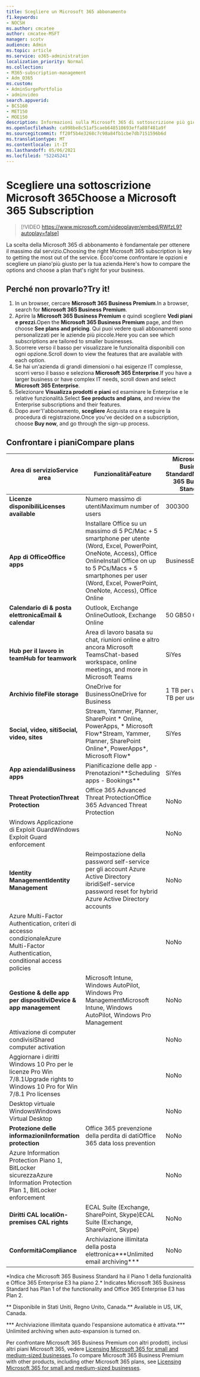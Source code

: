 ```yaml
---
title: Scegliere un Microsoft 365 abbonamento
f1.keywords:
- NOCSH
ms.author: cmcatee
author: cmcatee-MSFT
manager: scotv
audience: Admin
ms.topic: article
ms.service: o365-administration
localization_priority: Normal
ms.collection:
- M365-subscription-management
- Adm_O365
ms.custom:
- AdminSurgePortfolio
- adminvideo
search.appverid:
- BCS160
- MET150
- MOE150
description: Informazioni sulla Microsoft 365 di sottoscrizione più giusta per l'organizzazione.
ms.openlocfilehash: ca998be8c51af5caeb648510693effa88f481a9f
ms.sourcegitcommit: ff20f5b4e3268c7c98a84fb1cbe7db7151596b6d
ms.translationtype: MT
ms.contentlocale: it-IT
ms.lasthandoff: 05/06/2021
ms.locfileid: "52245241"
---
```

# <a name="choose-a-microsoft-365-subscription"></a><span data-ttu-id="6432b-103">Scegliere una sottoscrizione Microsoft 365</span><span class="sxs-lookup"><span data-stu-id="6432b-103">Choose a Microsoft 365 Subscription</span></span>

> [!VIDEO https://www.microsoft.com/videoplayer/embed/RWfzL9?autoplay=false]

<span data-ttu-id="6432b-104">La scelta della Microsoft 365 di abbonamento è fondamentale per ottenere il massimo dal servizio.</span><span class="sxs-lookup"><span data-stu-id="6432b-104">Choosing the right Microsoft 365 subscription is key to getting the most out of the service.</span></span> <span data-ttu-id="6432b-105">Ecco&#39;come confrontare le opzioni e scegliere un piano&#39;più giusto per la tua azienda.</span><span class="sxs-lookup"><span data-stu-id="6432b-105">Here&#39;s how to compare the options and choose a plan that&#39;s right for your business.</span></span>

## <a name="try-it"></a><span data-ttu-id="6432b-106">Perché non provarlo?</span><span class="sxs-lookup"><span data-stu-id="6432b-106">Try it!</span></span>

1. <span data-ttu-id="6432b-107">In un browser, cercare **Microsoft 365 Business Premium**.</span><span class="sxs-lookup"><span data-stu-id="6432b-107">In a browser, search for  **Microsoft 365 Business Premium**.</span></span>
2. <span data-ttu-id="6432b-108">Aprire la **Microsoft 365 Business Premium** e quindi scegliere **Vedi piani e prezzi.**</span><span class="sxs-lookup"><span data-stu-id="6432b-108">Open the  **Microsoft 365 Business Premium**  page, and then choose  **See plans and pricing**.</span></span> <span data-ttu-id="6432b-109">Qui puoi vedere quali abbonamenti sono personalizzati per le aziende più piccole.</span><span class="sxs-lookup"><span data-stu-id="6432b-109">Here you can see which subscriptions are tailored to smaller businesses.</span></span>
3. <span data-ttu-id="6432b-110">Scorrere verso il basso per visualizzare le funzionalità disponibili con ogni opzione.</span><span class="sxs-lookup"><span data-stu-id="6432b-110">Scroll down to view the features that are available with each option.</span></span>
4. <span data-ttu-id="6432b-111">Se hai un'azienda di grandi dimensioni o hai esigenze IT complesse, scorri verso il basso e seleziona **Microsoft 365 Enterprise**.</span><span class="sxs-lookup"><span data-stu-id="6432b-111">If you have a larger business or have complex IT needs, scroll down and select  **Microsoft 365 Enterprise**.</span></span>
5. <span data-ttu-id="6432b-112">Selezionare **Visualizza prodotti e piani** ed esaminare le Enterprise e le relative funzionalità.</span><span class="sxs-lookup"><span data-stu-id="6432b-112">Select  **See products and plans**, and review the Enterprise subscriptions and their features.</span></span>
6. <span data-ttu-id="6432b-113">Dopo aver&#39;l'abbonamento,  **scegliere** Acquista ora e eseguire la procedura di registrazione.</span><span class="sxs-lookup"><span data-stu-id="6432b-113">Once you&#39;ve decided on a subscription, choose  **Buy now**, and go through the sign-up process.</span></span>

## <a name="compare-plans"></a><span data-ttu-id="6432b-114">Confrontare i piani</span><span class="sxs-lookup"><span data-stu-id="6432b-114">Compare plans</span></span>

| <span data-ttu-id="6432b-115">Area di servizio</span><span class="sxs-lookup"><span data-stu-id="6432b-115">Service area</span></span> | <span data-ttu-id="6432b-116">Funzionalità</span><span class="sxs-lookup"><span data-stu-id="6432b-116">Feature</span></span> | <span data-ttu-id="6432b-117">Microsoft 365 Business Standard</span><span class="sxs-lookup"><span data-stu-id="6432b-117">Microsoft 365 Business Standard</span></span> | <span data-ttu-id="6432b-118">Microsoft 365 Business Premium</span><span class="sxs-lookup"><span data-stu-id="6432b-118">Microsoft 365 Business Premium</span></span> | <span data-ttu-id="6432b-119">Office 365 Enterprise E3</span><span class="sxs-lookup"><span data-stu-id="6432b-119">Office 365 Enterprise E3</span></span> |
| --- | --- | --- | --- | --- |
| <span data-ttu-id="6432b-120">**Licenze disponibili**</span><span class="sxs-lookup"><span data-stu-id="6432b-120">**Licenses available**</span></span> | <span data-ttu-id="6432b-121">Numero massimo di utenti</span><span class="sxs-lookup"><span data-stu-id="6432b-121">Maximum number of users</span></span> | <span data-ttu-id="6432b-122">300</span><span class="sxs-lookup"><span data-stu-id="6432b-122">300</span></span> | <span data-ttu-id="6432b-123">300</span><span class="sxs-lookup"><span data-stu-id="6432b-123">300</span></span> | <span data-ttu-id="6432b-124">Illimitati</span><span class="sxs-lookup"><span data-stu-id="6432b-124">Unlimited</span></span> |
| <span data-ttu-id="6432b-125">**App di Office**</span><span class="sxs-lookup"><span data-stu-id="6432b-125">**Office apps**</span></span> | <span data-ttu-id="6432b-126">Installare Office su un massimo di 5 PC/Mac + 5 smartphone per utente (Word, Excel, PowerPoint, OneNote, Access), Office Online</span><span class="sxs-lookup"><span data-stu-id="6432b-126">Install Office on up to 5 PCs/Macs + 5 smartphones per user (Word, Excel, PowerPoint, OneNote, Access), Office Online</span></span> | <span data-ttu-id="6432b-127">Business</span><span class="sxs-lookup"><span data-stu-id="6432b-127">Business</span></span> | <span data-ttu-id="6432b-128">Business</span><span class="sxs-lookup"><span data-stu-id="6432b-128">Business</span></span> | <span data-ttu-id="6432b-129">ProPlus</span><span class="sxs-lookup"><span data-stu-id="6432b-129">ProPlus</span></span> |
| <span data-ttu-id="6432b-130">**Calendario di &amp; posta elettronica**</span><span class="sxs-lookup"><span data-stu-id="6432b-130">**Email &amp; calendar**</span></span> | <span data-ttu-id="6432b-131">Outlook, Exchange Online</span><span class="sxs-lookup"><span data-stu-id="6432b-131">Outlook, Exchange Online</span></span> | <span data-ttu-id="6432b-132">50 GB</span><span class="sxs-lookup"><span data-stu-id="6432b-132">50 GB</span></span> | <span data-ttu-id="6432b-133">50 GB</span><span class="sxs-lookup"><span data-stu-id="6432b-133">50 GB</span></span> | <span data-ttu-id="6432b-134">100 GB</span><span class="sxs-lookup"><span data-stu-id="6432b-134">100 GB</span></span> |
| <span data-ttu-id="6432b-135">**Hub per il lavoro in team**</span><span class="sxs-lookup"><span data-stu-id="6432b-135">**Hub for teamwork**</span></span> | <span data-ttu-id="6432b-136">Area di lavoro basata su chat, riunioni online e altro ancora Microsoft Teams</span><span class="sxs-lookup"><span data-stu-id="6432b-136">Chat-based workspace, online meetings, and more in Microsoft Teams</span></span> | <span data-ttu-id="6432b-137">Sì</span><span class="sxs-lookup"><span data-stu-id="6432b-137">Yes</span></span> | <span data-ttu-id="6432b-138">Sì</span><span class="sxs-lookup"><span data-stu-id="6432b-138">Yes</span></span> | <span data-ttu-id="6432b-139">Sì</span><span class="sxs-lookup"><span data-stu-id="6432b-139">Yes</span></span> |
| <span data-ttu-id="6432b-140">**Archivio file**</span><span class="sxs-lookup"><span data-stu-id="6432b-140">**File storage**</span></span> | <span data-ttu-id="6432b-141">OneDrive for Business</span><span class="sxs-lookup"><span data-stu-id="6432b-141">OneDrive for Business</span></span> | <span data-ttu-id="6432b-142">1 TB per utente</span><span class="sxs-lookup"><span data-stu-id="6432b-142">1 TB per user</span></span> | <span data-ttu-id="6432b-143">1 TB per utente</span><span class="sxs-lookup"><span data-stu-id="6432b-143">1 TB per user</span></span> | <span data-ttu-id="6432b-144">Illimitati</span><span class="sxs-lookup"><span data-stu-id="6432b-144">Unlimited</span></span> |
| <span data-ttu-id="6432b-145">**Social, video, siti**</span><span class="sxs-lookup"><span data-stu-id="6432b-145">**Social, video, sites**</span></span> | <span data-ttu-id="6432b-146">Stream, Yammer, Planner, SharePoint \* Online, PowerApps, \* Microsoft Flow\*</span><span class="sxs-lookup"><span data-stu-id="6432b-146">Stream, Yammer, Planner, SharePoint Online\*, PowerApps\*, Microsoft Flow\*</span></span> | <span data-ttu-id="6432b-147">Sì</span><span class="sxs-lookup"><span data-stu-id="6432b-147">Yes</span></span> | <span data-ttu-id="6432b-148">Sì</span><span class="sxs-lookup"><span data-stu-id="6432b-148">Yes</span></span> | <span data-ttu-id="6432b-149">Sì</span><span class="sxs-lookup"><span data-stu-id="6432b-149">Yes</span></span> |
| <span data-ttu-id="6432b-150">**App aziendali**</span><span class="sxs-lookup"><span data-stu-id="6432b-150">**Business apps**</span></span> | <span data-ttu-id="6432b-151">Pianificazione delle app - Prenotazioni\*\*</span><span class="sxs-lookup"><span data-stu-id="6432b-151">Scheduling apps - Bookings\*\*</span></span> | <span data-ttu-id="6432b-152">Sì</span><span class="sxs-lookup"><span data-stu-id="6432b-152">Yes</span></span> | <span data-ttu-id="6432b-153">Sì</span><span class="sxs-lookup"><span data-stu-id="6432b-153">Yes</span></span> | <span data-ttu-id="6432b-154">Sì</span><span class="sxs-lookup"><span data-stu-id="6432b-154">Yes</span></span> |
| <span data-ttu-id="6432b-155">**Threat Protection**</span><span class="sxs-lookup"><span data-stu-id="6432b-155">**Threat Protection**</span></span> | <span data-ttu-id="6432b-156">Office 365 Advanced Threat Protection</span><span class="sxs-lookup"><span data-stu-id="6432b-156">Office 365 Advanced Threat Protection</span></span> | <span data-ttu-id="6432b-157">No</span><span class="sxs-lookup"><span data-stu-id="6432b-157">No</span></span> | <span data-ttu-id="6432b-158">Sì</span><span class="sxs-lookup"><span data-stu-id="6432b-158">Yes</span></span> | <span data-ttu-id="6432b-159">No</span><span class="sxs-lookup"><span data-stu-id="6432b-159">No</span></span> |
 | <span data-ttu-id="6432b-160">Windows Applicazione di Exploit Guard</span><span class="sxs-lookup"><span data-stu-id="6432b-160">Windows Exploit Guard enforcement</span></span>| | <span data-ttu-id="6432b-161">No</span><span class="sxs-lookup"><span data-stu-id="6432b-161">No</span></span> | <span data-ttu-id="6432b-162">Sì</span><span class="sxs-lookup"><span data-stu-id="6432b-162">Yes</span></span> | <span data-ttu-id="6432b-163">No</span><span class="sxs-lookup"><span data-stu-id="6432b-163">No</span></span> |
| <span data-ttu-id="6432b-164">**Identity Management**</span><span class="sxs-lookup"><span data-stu-id="6432b-164">**Identity Management**</span></span> | <span data-ttu-id="6432b-165">Reimpostazione della password self-service per gli account Azure Active Directory ibridi</span><span class="sxs-lookup"><span data-stu-id="6432b-165">Self-service password reset for hybrid Azure Active Directory accounts</span></span> | <span data-ttu-id="6432b-166">No</span><span class="sxs-lookup"><span data-stu-id="6432b-166">No</span></span> | <span data-ttu-id="6432b-167">Sì</span><span class="sxs-lookup"><span data-stu-id="6432b-167">Yes</span></span> | <span data-ttu-id="6432b-168">No</span><span class="sxs-lookup"><span data-stu-id="6432b-168">No</span></span> |
 | <span data-ttu-id="6432b-169">Azure Multi-Factor Authentication, criteri di accesso condizionale</span><span class="sxs-lookup"><span data-stu-id="6432b-169">Azure Multi-Factor Authentication, conditional access policies</span></span> | | <span data-ttu-id="6432b-170">No</span><span class="sxs-lookup"><span data-stu-id="6432b-170">No</span></span> | <span data-ttu-id="6432b-171">Sì</span><span class="sxs-lookup"><span data-stu-id="6432b-171">Yes</span></span> | <span data-ttu-id="6432b-172">No</span><span class="sxs-lookup"><span data-stu-id="6432b-172">No</span></span> |
| <span data-ttu-id="6432b-173">**Gestione &amp; delle app per dispositivi**</span><span class="sxs-lookup"><span data-stu-id="6432b-173">**Device &amp; app management**</span></span> | <span data-ttu-id="6432b-174">Microsoft Intune, Windows AutoPilot, Windows Pro Management</span><span class="sxs-lookup"><span data-stu-id="6432b-174">Microsoft Intune, Windows AutoPilot, Windows Pro Management</span></span> | <span data-ttu-id="6432b-175">No</span><span class="sxs-lookup"><span data-stu-id="6432b-175">No</span></span> | <span data-ttu-id="6432b-176">Sì</span><span class="sxs-lookup"><span data-stu-id="6432b-176">Yes</span></span> | <span data-ttu-id="6432b-177">No</span><span class="sxs-lookup"><span data-stu-id="6432b-177">No</span></span> |
 | <span data-ttu-id="6432b-178">Attivazione di computer condivisi</span><span class="sxs-lookup"><span data-stu-id="6432b-178">Shared computer activation</span></span> | | <span data-ttu-id="6432b-179">No</span><span class="sxs-lookup"><span data-stu-id="6432b-179">No</span></span> | <span data-ttu-id="6432b-180">Sì</span><span class="sxs-lookup"><span data-stu-id="6432b-180">Yes</span></span> | <span data-ttu-id="6432b-181">Sì</span><span class="sxs-lookup"><span data-stu-id="6432b-181">Yes</span></span> |
 | <span data-ttu-id="6432b-182">Aggiornare i diritti Windows 10 Pro per le licenze Pro Win 7/8.1</span><span class="sxs-lookup"><span data-stu-id="6432b-182">Upgrade rights to Windows 10 Pro for Win 7/8.1 Pro licenses</span></span> | | <span data-ttu-id="6432b-183">No</span><span class="sxs-lookup"><span data-stu-id="6432b-183">No</span></span> | <span data-ttu-id="6432b-184">Sì</span><span class="sxs-lookup"><span data-stu-id="6432b-184">Yes</span></span> | <span data-ttu-id="6432b-185">No</span><span class="sxs-lookup"><span data-stu-id="6432b-185">No</span></span> |
 | <span data-ttu-id="6432b-186">Desktop virtuale Windows</span><span class="sxs-lookup"><span data-stu-id="6432b-186">Windows Virtual Desktop</span></span> | | <span data-ttu-id="6432b-187">No</span><span class="sxs-lookup"><span data-stu-id="6432b-187">No</span></span> | <span data-ttu-id="6432b-188">Sì</span><span class="sxs-lookup"><span data-stu-id="6432b-188">Yes</span></span> | <span data-ttu-id="6432b-189">No</span><span class="sxs-lookup"><span data-stu-id="6432b-189">No</span></span> |
| <span data-ttu-id="6432b-190">**Protezione delle informazioni**</span><span class="sxs-lookup"><span data-stu-id="6432b-190">**Information protection**</span></span> | <span data-ttu-id="6432b-191">Office 365 prevenzione della perdita di dati</span><span class="sxs-lookup"><span data-stu-id="6432b-191">Office 365 data loss prevention</span></span> | <span data-ttu-id="6432b-192">No</span><span class="sxs-lookup"><span data-stu-id="6432b-192">No</span></span> | <span data-ttu-id="6432b-193">Sì</span><span class="sxs-lookup"><span data-stu-id="6432b-193">Yes</span></span> | <span data-ttu-id="6432b-194">Sì</span><span class="sxs-lookup"><span data-stu-id="6432b-194">Yes</span></span> |
 | <span data-ttu-id="6432b-195">Azure Information Protection Piano 1, BitLocker sicurezza</span><span class="sxs-lookup"><span data-stu-id="6432b-195">Azure Information Protection Plan 1, BitLocker enforcement</span></span> | | <span data-ttu-id="6432b-196">No</span><span class="sxs-lookup"><span data-stu-id="6432b-196">No</span></span> | <span data-ttu-id="6432b-197">Sì</span><span class="sxs-lookup"><span data-stu-id="6432b-197">Yes</span></span> | <span data-ttu-id="6432b-198">No</span><span class="sxs-lookup"><span data-stu-id="6432b-198">No</span></span> |
| <span data-ttu-id="6432b-199">**Diritti CAL locali**</span><span class="sxs-lookup"><span data-stu-id="6432b-199">**On-premises CAL rights**</span></span> | <span data-ttu-id="6432b-200">ECAL Suite (Exchange, SharePoint, Skype)</span><span class="sxs-lookup"><span data-stu-id="6432b-200">ECAL Suite (Exchange, SharePoint, Skype)</span></span> | <span data-ttu-id="6432b-201">No</span><span class="sxs-lookup"><span data-stu-id="6432b-201">No</span></span> | <span data-ttu-id="6432b-202">No</span><span class="sxs-lookup"><span data-stu-id="6432b-202">No</span></span> | <span data-ttu-id="6432b-203">Sì</span><span class="sxs-lookup"><span data-stu-id="6432b-203">Yes</span></span> |
| <span data-ttu-id="6432b-204">**Conformità**</span><span class="sxs-lookup"><span data-stu-id="6432b-204">**Compliance**</span></span> | <span data-ttu-id="6432b-205">Archiviazione illimitata della posta elettronica\*\*\*</span><span class="sxs-lookup"><span data-stu-id="6432b-205">Unlimited email archiving\*\*\*</span></span> | <span data-ttu-id="6432b-206">No</span><span class="sxs-lookup"><span data-stu-id="6432b-206">No</span></span> | <span data-ttu-id="6432b-207">Sì</span><span class="sxs-lookup"><span data-stu-id="6432b-207">Yes</span></span> | <span data-ttu-id="6432b-208">Sì</span><span class="sxs-lookup"><span data-stu-id="6432b-208">Yes</span></span> |

<span data-ttu-id="6432b-209">\*Indica che Microsoft 365 Business Standard ha il Piano 1 della funzionalità e Office 365 Enterprise E3 ha piano 2.</span><span class="sxs-lookup"><span data-stu-id="6432b-209">\* Indicates Microsoft 365 Business Standard has Plan 1 of the functionality and Office 365 Enterprise E3 has Plan 2.</span></span>

<span data-ttu-id="6432b-210">\*\* Disponibile in Stati Uniti, Regno Unito, Canada.</span><span class="sxs-lookup"><span data-stu-id="6432b-210">\*\* Available in US, UK, Canada.</span></span>

<span data-ttu-id="6432b-211">\*\*\* Archiviazione illimitata quando l'espansione automatica è attivata.</span><span class="sxs-lookup"><span data-stu-id="6432b-211">\*\*\* Unlimited archiving when auto-expansion is turned on.</span></span>

<span data-ttu-id="6432b-212">Per confrontare Microsoft 365 Business Premium con altri prodotti, inclusi altri piani Microsoft 365, vedere [Licensing Microsoft 365 for small and medium-sized businesses](/office365/servicedescriptions/microsoft-365-service-descriptions/licensing-microsoft-365-in-smb).</span><span class="sxs-lookup"><span data-stu-id="6432b-212">To compare Microsoft 365 Business Premium with other products, including other Microsoft 365 plans, see [Licensing Microsoft 365 for small and medium-sized businesses](/office365/servicedescriptions/microsoft-365-service-descriptions/licensing-microsoft-365-in-smb).</span></span>
